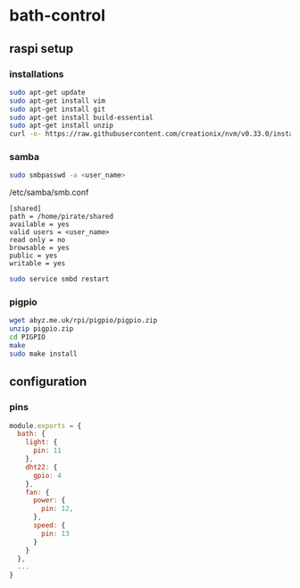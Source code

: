 # bath-control

## raspi setup

### installations

```sh
sudo apt-get update
sudo apt-get install vim
sudo apt-get install git
sudo apt-get install build-essential
sudo apt-get install unzip
curl -o- https://raw.githubusercontent.com/creationix/nvm/v0.33.0/install.sh | bash
```

### samba

```sh
sudo smbpasswd -a <user_name>
```

/etc/samba/smb.conf

```
[shared]
path = /home/pirate/shared
available = yes
valid users = <user_name>
read only = no
browsable = yes
public = yes
writable = yes
```

```sh
sudo service smbd restart
```

### pigpio

```sh
wget abyz.me.uk/rpi/pigpio/pigpio.zip
unzip pigpio.zip
cd PIGPIO
make
sudo make install
```

## configuration

### pins

```js
module.exports = {
  bath: {
    light: {
      pin: 11
    },
    dht22: {
      gpio: 4
    },
    fan: {
      power: {
        pin: 12,
      },
      speed: {
        pin: 13
      }
    }
  },
  ...
}
```